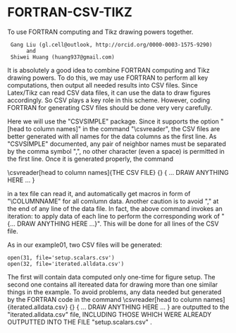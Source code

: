 # FORTRAN-CSV-TIKZ
To use FORTRAN computing and Tikz drawing powers together. 

     Gang Liu (gl.cell@outlook, http://orcid.org/0000-0003-1575-9290)
          and
     Shiwei Huang (huang937@gmail.com)
     
It is absolutely a good idea to combine FORTRAN computing and Tikz drawing powers. To do this, we may use FORTRAN to perform all key computations, then output all needed results into CSV files. Since Latex/Tikz can read CSV data files, it can use the data to draw figures accordingly. So CSV plays a key role in this scheme. However, coding FORTRAN for generating CSV files should be done very very carefully. 

Here we will use the "CSVSIMPLE" package. Since it supports the option "[head to column names]" in the command "\csvreader", the CSV files are better generated with all names for the data columns as the first line. As "CSVSIMPLE" documented, any pair of neighbor names must be separated by the comma symbol ",", no other character (even a space) is permitted in the first line. Once it is generated properly, the command

\csvreader[head to column names]{THE CSV FILE}  {}  {
... DRAW ANYTHING HERE ...
}

in a tex file can read it, and automatically get macros in form of "\COLUMNNAME" for all comlumn data. Another caution is to avoid "," at the end of any line of the data file. In fact, the above command invokes an iteration: to apply data of each line to perform the corresponding work of "{... DRAW ANYTHING HERE ...}". This will be done for all lines of the CSV file. 

As in our example01, two CSV files will be generated: 

    open(31, file='setup.scalars.csv')
    open(32, file='iterated.alldata.csv')

The first will contain data computed only one-time for figure setup. The second one contains all itereated data for drawing more than one similar things in the example. To avoid problems, any data needed but generated by the FORTRAN code in the command
\csvreader[head to column names]{iterated.alldata.csv}  {}  {
... DRAW ANYTHING HERE ...
}
are outputted to the "iterated.alldata.csv" file, INCLUDING THOSE WHICH WERE ALREADY OUTPUTTED INTO THE FILE "setup.scalars.csv" . 

